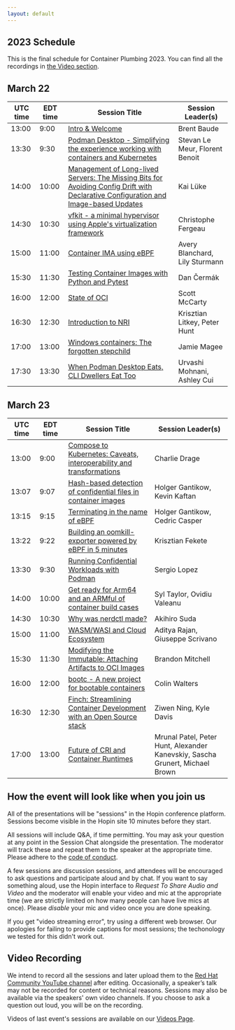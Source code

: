```yaml
---
layout: default
---
```



## 2023 Schedule

This is the final schedule for Container Plumbing 2023. You can find all the recordings in [the Video section](https://containerplumbing.org/videos).  

## March 22

| UTC time | EDT time | Session Title                                                                                                                                                                                       | Session Leader(s) |
| -------- | -------- |-----------------------------------------------------------------------------------------------------------------------------------------------------------------------------------------------------| ----------------- |
| 13:00 | 9:00 | [Intro & Welcome](https://containerplumbing.org/sessions/2023/intro-welcome)                                                                                                            | Brent Baude | 
| 13:30 | 9:30 | [Podman Desktop - Simplifying the experience working with containers and Kubernetes](https://containerplumbing.org/sessions/2023/podman_desktop_s)                                                  | Stevan Le Meur, Florent Benoit | 
| 14:00 | 10:00 | [Management of Long-lived Servers: The Missing Bits for Avoiding Config Drift with Declarative Configuration and Image-based Updates](https://containerplumbing.org/sessions/2023/management_of_lo) | Kai Lüke |
| 14:30 | 10:30 | [vfkit - a minimal hypervisor using Apple's virtualization framework](https://containerplumbing.org/sessions/2023/vfkit_a_minimal_)                                                                 | Christophe Fergeau | 
| 15:00 | 11:00 | [Container IMA using eBPF](https://containerplumbing.org/sessions/2023/container_ima_us)                                                                                                            | Avery Blanchard, Lily Sturmann | 
| 15:30 | 11:30 | [Testing Container Images with Python and Pytest](https://containerplumbing.org/sessions/2023/testing_containe)                                                                                     | Dan Čermák | 
| 16:00 | 12:00 | [State of OCI](https://containerplumbing.org/sessions/2023/state_of_oci)                                                                                                                            | Scott McCarty | 
| 16:30 | 12:30 | [Introduction to NRI](https://containerplumbing.org/sessions/2023/introduction_to_)                                                                                                                 | Krisztian Litkey, Peter Hunt | 
| 17:00 | 13:00 | [Windows containers: The forgotten stepchild](https://containerplumbing.org/sessions/2023/windows_containe)                                                                                         | Jamie Magee | 
| 17:30 | 13:30 | [When Podman Desktop Eats, CLI Dwellers Eat Too](https://containerplumbing.org/sessions/2023/when_podman_desktop_eats)                                                                              | Urvashi Mohnani, Ashley Cui |

## March 23

| UTC time | EDT time | Session Title | Session Leader(s) |
| -------- | ------ | ---------------------------------------- | ---------- |
| 13:00 | 9:00 | [Compose to Kubernetes: Caveats, interoperability and transformations](https://containerplumbing.org/sessions/2023/compose_to_kuber) | Charlie Drage |
| 13:07 | 9:07 | [Hash-based detection of confidential files in container images](https://containerplumbing.org/sessions/2023/hash_based_detec) | Holger Gantikow, Kevin Kaftan |
| 13:15 | 9:15 | [Terminating in the name of eBPF](https://containerplumbing.org/sessions/2023/killing_in_the_n) | Holger Gantikow, Cedric Casper |
| 13:22 | 9:22 | [Building an oomkill-exporter powered by eBPF in 5 minutes](https://containerplumbing.org/sessions/2023/building_an_oomk) | Krisztian Fekete |
| 13:30 | 9:30 | [Running Confidential Workloads with Podman](https://containerplumbing.org/sessions/2023/running_confiden) | Sergio Lopez |
| 14:00 | 10:00 | [Get ready for Arm64 and an ARMful of container build cases](https://containerplumbing.org/sessions/2023/get_ready_for_ar) | Syl Taylor, Ovidiu Valeanu |
| 14:30 | 10:30 | [Why was nerdctl made?](https://containerplumbing.org/sessions/2023/why_was_nerdctl_) | Akihiro Suda |
| 15:00 | 11:00 | [WASM/WASI and Cloud Ecosystem](https://containerplumbing.org/sessions/2023/wasm_wasi_and_cl) | Aditya Rajan, Giuseppe Scrivano |
| 15:30 | 11:30 | [Modifying the Immutable: Attaching Artifacts to OCI Images](https://containerplumbing.org/sessions/2023/modifying_the_im) | Brandon Mitchell |
| 16:00 | 12:00 | [bootc - A new project for bootable containers](https://containerplumbing.org/sessions/2023/bootc_a_new_proj) | Colin Walters |
| 16:30 | 12:30 | [Finch: Streamlining Container Development with an Open Source stack](https://containerplumbing.org/sessions/2023/finch_streamlini) | Ziwen Ning, Kyle Davis |
| 17:00 | 13:00 | [Future of CRI and Container Runtimes](https://containerplumbing.org/sessions/2023/future_of_cri_an) | Mrunal Patel, Peter Hunt, Alexander Kanevskiy, Sascha Grunert, Michael Brown |


## How the event will look like when you join us

All of the presentations will be "sessions" in the Hopin conference platform. Sessions become visible in the Hopin site 10 minutes before they start.  

All sessions will include Q&A, if time permitting. You may ask your question at any point in the Session Chat alongside the presentation. The moderator will track these and repeat them to the speaker at the appropriate time. Please adhere to the [code of conduct](/conduct).

A few sessions are discussion sessions, and attendees will be encouraged to ask questions and participate aloud and by chat. If you want to say something aloud, use the Hopin interface to *Request To Share Audio and Video* and the moderator will enable your video and mic at the appropriate time (we are strictly limited on how many people can have live mics at once).  Please *disable* your mic and video once you are done speaking.

If you get "video streaming error", try using a different web browser. Our apologies for failing to provide captions for most sessions; the techonology we tested for this didn't work out.

## Video Recording

We intend to record all the sessions and later upload them to the [Red Hat Community YouTube channel](https://www.youtube.com/c/RedHatCommunity) after editing. Occasionally, a speaker’s talk may not be recorded for content or technical reasons. Sessions may also be available via the speakers' own video channels. If you choose to ask a question out loud, you will be on the recording.


Videos of last event's sessions are available on our [Videos Page](/videos).
